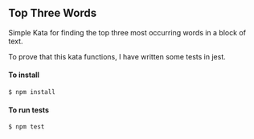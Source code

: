 ## Top Three Words

Simple Kata for finding the top three most occurring words in a block of text.

To prove that this kata functions, I have written some tests in jest.

#### To install

```$ npm install```

#### To run tests

```$ npm test```